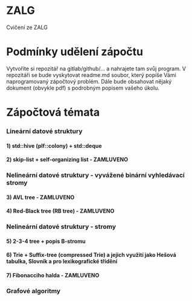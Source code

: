 # ZALG
Cvičení ze ZALG

# Podmínky udělení zápočtu
Vytvoříte si repozitář na gitlab/github/... a nahrajete tam svůj program. V repozitáři se bude vyskytovat readme.md soubor, který popíše Vámi naprogramovaný zápočtový problém. Dále bude obsahovat nějaký dokument (obvykle pdf) s podrobným popisem vašeho úkolu. 


# Zápočtová témata 

### Lineární datové struktury

#### 1) std::hive (plf::colony) + std::deque
#### 2) skip-list + self-organizing list - ZAMLUVENO

### Nelineární datové struktury - vyvážené binární vyhledávací stromy

#### 3) AVL tree  - ZAMLUVENO 
#### 4) Red-Black tree (RB tree) - ZAMLUVENO

### Nelineární datové struktury - stromy

#### 5) 2-3-4 tree + popis B-stromu
#### 6) Trie + Suffix-tree (compressed Trie) a jejich využití jako Hešová tabulka, Slovník a pro lexikografické třídění
#### 7) Fibonacciho halda - ZAMLUVENO

### Grafové algoritmy

